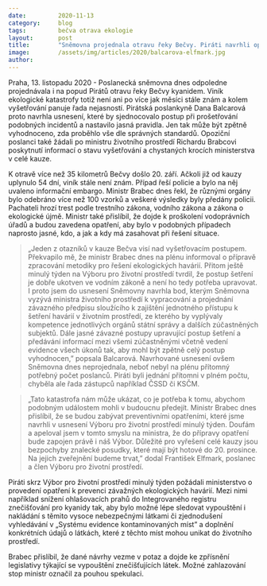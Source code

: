 ```yaml
---
date:         2020-11-13
category:     blog
tags:         bečva otrava ekologie
layout:       post
title:        "Sněmovna projednala otravu řeky Bečvy. Piráti navrhli opatření pro transparentnější vyšetřování ekologických katastrof i jejich lepší prevenci"
image:        /assets/img/articles/2020/balcarova-elfmark.jpg
author:       
---
```


Praha, 13. listopadu 2020 - Poslanecká sněmovna dnes odpoledne projednávala i na popud Pirátů otravu řeky Bečvy kyanidem. Viník ekologické katastrofy totiž není ani po více jak měsíci stále znám a kolem vyšetřování panuje řada nejasností. Pirátská poslankyně Dana Balcarová proto navrhla usnesení, které by sjednocovalo postup při prošetřování podobných incidentů a nastavilo jasná pravidla. Jen tak může být zpětně vyhodnoceno, zda proběhlo vše dle správných standardů. Opoziční poslanci také žádali po ministru životního prostředí Richardu Brabcovi poskytnutí informací o stavu vyšetřování a chystaných krocích ministerstva v celé kauze. 


K otravě více než 35 kilometrů Bečvy došlo 20. září. Ačkoli již od kauzy uplynulo 54 dní, viník stále není znám. Případ řeší policie a bylo na něj uvaleno informační embargo. Ministr Brabec dnes řekl, že různými orgány bylo odebráno více než 100 vzorků a veškeré výsledky byly předány policii. Pachateli hrozí trest podle trestního zákona, vodního zákona a zákona o ekologické újmě. Ministr také přislíbil, že dojde k proškolení vodoprávních úřadů a budou zavedena opatření, aby bylo v podobných případech naprosto jasné, kdo, a jak a kdy má zasahovat při řešení situace.


> „Jeden z otazníků v kauze Bečva visí nad vyšetřovacím postupem. Překvapilo mě, že ministr Brabec dnes na plénu informoval o přípravě zpracování metodiky pro řešení ekologických havárií.  Přitom ještě minulý týden na Výboru pro životní prostředí tvrdil, že postup šetření je dobře ukotven ve vodním zákoně a není ho tedy potřeba upravovat. I proto jsem do usnesení Sněmovny navrhla bod, kterým Sněmovna vyzývá ministra životního prostředí k vypracování a projednání závazného předpisu sloužícího k zajištění jednotného přístupu k šetření havárií v životním prostředí, ze kterého by vyplývaly kompetence jednotlivých orgánů státní správy a dalších zúčastněných subjektů. Dále jasné závazné postupy upravující postup šetření a předávání informací mezi všemi zúčastněnými včetně vedení evidence všech úkonů tak, aby mohl být zpětně celý postup vyhodnocen,” popsala Balcarová. Navrhované usnesení ovšem Sněmovna dnes neprojednala, neboť nebyl na plénu přítomný potřebný počet poslanců. Piráti byli jednání přítomni v plném počtu, chyběla ale řada zástupců například ČSSD či KSČM.


> „Tato katastrofa nám může ukázat, co je potřeba k tomu, abychom podobným událostem mohli v budoucnu předejít. Ministr Brabec dnes přislíbil, že se budou zabývat preventivními opatřeními, které jsme navrhli v usnesení Výboru pro životní prostředí minulý týden. Doufám a apeloval jsem v tomto smyslu na ministra, že do přípravy opatření bude zapojen právě i náš Výbor. Důležité pro vyřešení celé kauzy jsou bezpochyby znalecké posudky, které mají být hotové do 20. prosince. Na jejich zveřejnění budeme trvat,” dodal František Elfmark, poslanec a člen Výboru pro životní prostředí.


Piráti skrz Výbor pro životní prostředí minulý týden požádali ministerstvo o provedení opatření k prevenci závažných ekologických havárií. Mezi nimi například snížení ohlašovacích prahů do Integrovaného registru znečišťování pro kyanidy tak, aby bylo možné lépe sledovat vypouštění i nakládání s těmito vysoce nebezpečnými látkami či zjednodušení vyhledávání v „Systému evidence kontaminovaných míst” a doplnění konkrétních údajů o látkách, které z těchto míst mohou unikat do životního prostředí. 


Brabec přislíbil, že dané návrhy vezme v potaz a dojde ke zpřísnění legislativy týkající se vypouštění znečišťujících látek. Možné zahlazování stop ministr označil za pouhou spekulaci. 
